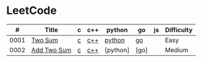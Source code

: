 LeetCode
========


| # | Title | c | c++ | python | go | js | Difficulty |
|---| ----- | -------- | ---------- | ---------- | ---------- | ---------- | ---------- |
|0001|[Two Sum](https://leetcode.com/problems/two-sum/) | [c](./src/0001-Two-Sum/two_sum.c) | [c++](./src/0001-Two-Sum/two_sum.cpp) |[python](./src/0001-Two-Sum/two_sum.py)|[go](./src/0001-Two-Sum/two_sum.go)||Easy|
|0002|[Add Two Sum](https://leetcode.com/problems/add-two-numbers/) | [c](./src/0002-Add-Two-Numbers/add_two_numbers.cpp) | [c++](./src/0002-Add-Two-Numbers/add_two_numbers.cpp) |[python]|[go]||Medium|
